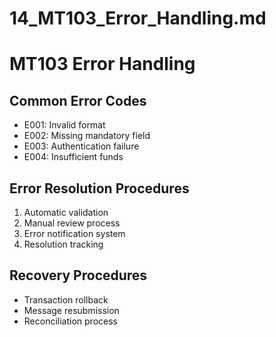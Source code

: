 # 14_MT103_Error_Handling.md

# MT103 Error Handling

## Common Error Codes
- E001: Invalid format
- E002: Missing mandatory field
- E003: Authentication failure
- E004: Insufficient funds

## Error Resolution Procedures
1. Automatic validation
2. Manual review process
3. Error notification system
4. Resolution tracking

## Recovery Procedures
- Transaction rollback
- Message resubmission
- Reconciliation process
